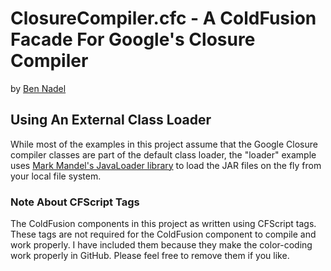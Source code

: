 
# ClosureCompiler.cfc - A ColdFusion Facade For Google's Closure Compiler

by [Ben Nadel][1]

## Using An External Class Loader

While most of the examples in this project assume that the Google Closure 
compiler classes are part of the default class loader, the "loader" example
uses [Mark Mandel's JavaLoader library][3] to load the JAR files on the fly
from your local file system.

### Note About CFScript Tags

The ColdFusion components in this project as written using CFScript tags.
These tags are not required for the ColdFusion component to compile and
work properly. I have included them because they make the color-coding work
properly in GitHub. Please feel free to remove them if you like.


[1]: http://www.bennadel.com
[2]: http://javadoc.closure-compiler.googlecode.com/git/index.html
[3]: https://github.com/markmandel/JavaLoader
